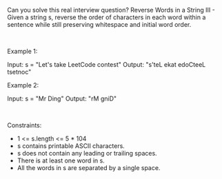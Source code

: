 Can you solve this real interview question? Reverse Words in a String III - Given a string s, reverse the order of characters in each word within a sentence while still preserving whitespace and initial word order.

 

Example 1:


Input: s = "Let's take LeetCode contest"
Output: "s'teL ekat edoCteeL tsetnoc"


Example 2:


Input: s = "Mr Ding"
Output: "rM gniD"


 

Constraints:

 * 1 <= s.length <= 5 * 104
 * s contains printable ASCII characters.
 * s does not contain any leading or trailing spaces.
 * There is at least one word in s.
 * All the words in s are separated by a single space.